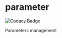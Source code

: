 # parameter

[![Codacy Badge](https://api.codacy.com/project/badge/Grade/84fe0fe9c8a04594a4a0a90d43210343)](https://app.codacy.com/manual/chakirpay/parameter?utm_source=github.com&utm_medium=referral&utm_content=yChakir/parameter&utm_campaign=Badge_Grade_Dashboard)

Parameters management
